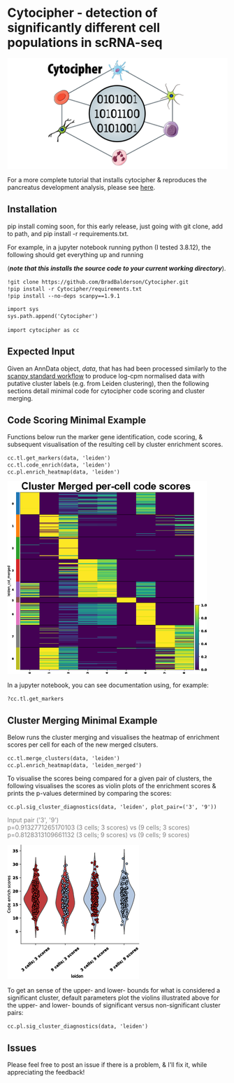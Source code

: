 # Cytocipher - detection of significantly different cell populations in scRNA-seq
![title](img/cytocipher_icon.png)

For a more complete tutorial that installs cytocipher & 
reproduces the pancreatus development analysis,
please see 
[here](https://github.com/BradBalderson/Cytocipher/tree/main/tutorials/cytocipher_pancreas.ipynb).

## Installation 
pip install coming soon, for this early release, 
just going with git clone, add to path, and pip install -r requirements.txt.

For example, in a jupyter notebook running python (I tested 3.8.12), the 
following should get everything up and running 

(***note that this installs the
source code to your current working directory***).

```
!git clone https://github.com/BradBalderson/Cytocipher.git
!pip install -r Cytocipher/requirements.txt
!pip install --no-deps scanpy==1.9.1
```
```
import sys
sys.path.append('Cytocipher')

import cytocipher as cc
```

## Expected Input
Given an AnnData object, *data*, that has had been processed similarly to the 
[scanpy standard workflow](https://scanpy-tutorials.readthedocs.io/en/latest/pbmc3k.html)
to produce log-cpm normalised data with putative cluster labels 
(e.g. from Leiden clustering), then the following sections detail minimal code 
for cytocipher code scoring and cluster merging. 

## Code Scoring Minimal Example
Functions below run the marker gene identification, code scoring, & 
subsequent visualisation of the resulting cell by cluster enrichment scores. 

```
cc.tl.get_markers(data, 'leiden')
cc.tl.code_enrich(data, 'leiden')
cc.pl.enrich_heatmap(data, 'leiden')
```
![title](img/example_heatmap.png)

In a jupyter notebook, you can see documentation using, for example:

```
?cc.tl.get_markers
```

## Cluster Merging Minimal Example
Below runs the cluster merging and visualises the heatmap of enrichment 
scores per cell for each of the new merged clsuters.

```
cc.tl.merge_clusters(data, 'leiden')
cc.pl.enrich_heatmap(data, 'leiden_merged')
```

To visualise the scores being compared for a given pair of clusters,
the following visualises the scores as violin plots of the enrichment scores
& prints the p-values determined by comparing the scores:

```
cc.pl.sig_cluster_diagnostics(data, 'leiden', plot_pair=('3', '9'))
```
<span style="color:grey">
Input pair ('3', '9')<br />
p=0.9132771265170103 (3 cells; 3 scores) vs (9 cells; 3 scores)<br />
p=0.8128313109661132 (3 cells; 9 scores) vs (9 cells; 9 scores)<br />
</span>

![title](img/enrichscore_violin_example.png)

To get an sense of the upper- and lower- bounds for what is considered
a significant cluster, default parameters plot the violins illustrated above 
for the upper- and lower- bounds of
significant versus non-significant cluster pairs:

```
cc.pl.sig_cluster_diagnostics(data, 'leiden')
```

## Issues
Please feel free to post an issue if there is a problem, & I'll fix it, while 
appreciating the feedback!

